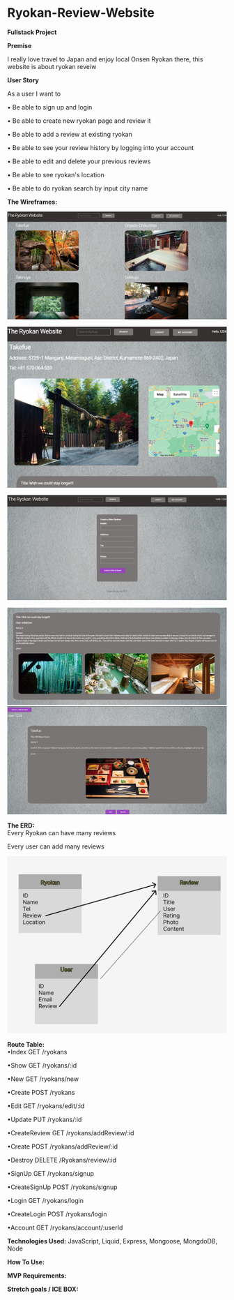 # Ryokan-Review-Website

**Fullstack Project**

**Premise**

I really love travel to Japan and enjoy local Onsen Ryokan there, this website is about ryokan reveiw

**User Story**

As a user I want to

• Be able to sign up and login

• Be able to create new ryokan page and review it

• Be able to add a review at existing ryokan

• Be able to see your review history by logging into your account

• Be able to edit and delete your previous reviews

• Be able to see ryokan's location

• Be able to do ryokan search by input city name

**The Wireframes:**

![alt text](https://github.com/heysungj/Ryokan-Review-Website/blob/main/public/photos/main.jpg)

![alt text](https://github.com/heysungj/Ryokan-Review-Website/blob/main/public/photos/show.jpg)

![alt text](https://github.com/heysungj/Ryokan-Review-Website/blob/main/public/photos/new.jpg)

![alt text](https://github.com/heysungj/Ryokan-Review-Website/blob/main/public/photos/review.jpg)
![alt text](https://github.com/heysungj/Ryokan-Review-Website/blob/main/public/photos/account.jpg)

**The ERD:**  
Every Ryokan can have many reviews

Every user can add many reviews

![alt text](https://github.com/heysungj/Ryokan-Review-Website/blob/main/public/photos/ERD.jpg)

**Route Table:**  
•Index GET /ryokans

•Show GET /ryokans/:id

•New GET /ryokans/new

•Create POST /ryokans

•Edit GET /ryokans/edit/:id

•Update PUT /ryokans/:id

•CreateReview GET /ryokans/addReview/:id

•Create POST /ryokans/addReview/:id

•Destroy DELETE /Ryokans/review/:id

•SignUp GET /ryokans/signup

•CreateSignUp POST /ryokans/signup

•Login GET /ryokans/login

•CreateLogin POST /ryokans/login

•Account GET /ryokans/account/:userId

**Technologies Used:**
JavaScript, Liquid, Express, Mongoose, MongdoDB, Node

**How To Use:**

**MVP Requirements:**

**Stretch goals / ICE BOX:**
